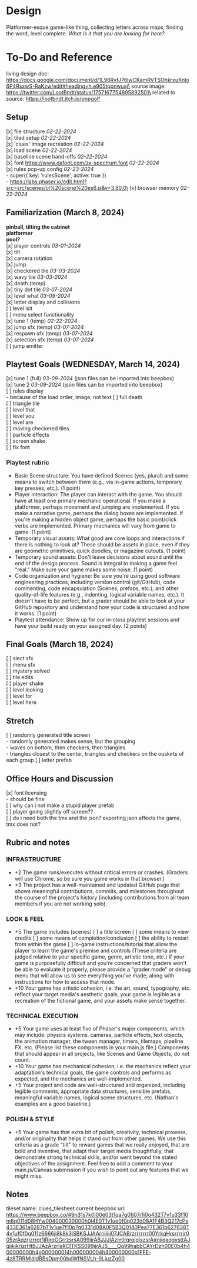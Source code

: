 # Design
Platformer-esque game-like thing, collecting letters across maps, finding the word, level complete.
*What is it that you are looking for here?*

# To-Do and Reference
living design doc: https://docs.google.com/document/d/1L96RvfJ76lwCKamRVTSOhkrxuKnlo6P4RsxwS-RaKzw/edit#heading=h.e905tppnwuaj\
source image: https://twitter.com/LootBndt/status/1757167754895892501\
related to source: https://lootbndt.itch.io/pnpgolf

## Setup
[x] file structure *02-22-2024*\
[x] tiled setup *02-22-2024*\
[x] 'clues' image recreation *02-22-2024*\
[x] load scene *02-22-2024*\
[x] baseline scene hand-offs *02-22-2024*\
[x] font https://www.dafont.com/zx-spectrum.font *02-22-2024*\
[x] rules pop-up config *02-23-2024*\
    - super({ key: 'rulesScene', active: true })\
    - https://labs.phaser.io/edit.html?src=src/scenes/ui%20scene%20es6.js&v=3.80.0\
[x] browser memory *02-22-2024*

## Familiarization (March 8, 2024)
**pinball, tilting the cabinet**\
**platformer**\
**pool?**\
[x] player controls *03-01-2024*\
    [x] tilt\
    [x] camera rotation\
    [x] jump\
[x] checkered tile *03-03-2024*\
[x] wavy tile *03-03-2024*\
    [x] death (temp)\
[x] tiny dot tile *03-07-2024*\
[x] level what *03-09-2024*\
    [x] letter display and collisions\
[ ] level isit\
[ ] menu select functionality\
[x] tune 1 (temp) *02-22-2024*\
[x] jump sfx (temp) *03-07-2024*\
[x] respawn sfx (temp) *03-07-2024*\
[x] selection sfx (temp) *03-07-2024*\
[ ] jump emitter

## Playtest Goals (**WEDNESDAY**, March 14, 2024)
[x] tune 1 (full) *03-09-2024* (json files can be imported into beepbox)\
[x] tune 2 *03-09-2024* (json files can be imported into beepbox)\
[ ] rules display\
    - because of the load order, image, not text
[ ] full death\
[ ] triangle tile\
[ ] level that\
[ ] level you\
[ ] level are\
[ ] moving checkered tiles\
[ ] particle effects\
[ ] screen shake\
[ ] fix font

### Playtest rubric
- Basic Scene structure: You have defined Scenes (yes, plural) and some means to switch between them (e.g., via in-game actions, temporary key presses, etc.).  (1 point)
- Player interaction: The player can interact with the game. You should have at least one primary mechanic operational. If you make a platformer, perhaps movement and jumping are implemented. If you make a narrative game, perhaps the dialog boxes are implemented. If you're making a hidden object game, perhaps the basic point/click verbs are implemented. Primary mechanics will vary from game to game. (1 point)
- Temporary visual assets: What good are core loops and interactions if there is nothing to look at? These should be assets in place, even if they are geometric primitives, quick doodles, or magazine cutouts. (1 point)
- Temporary sound assets: Don't leave decisions about sound until the end of the design process. Sound is integral to making a game feel "real." Make sure your game makes some noise. (1 point)
- Code organization and hygiene: Be sure you're using good software engineering practices, including version control (git/GitHub), code commenting, code encapsulation (Scenes, prefabs, etc.), and other quality-of-life features (e.g., indenting, logical variable names, etc.). It doesn't have to be perfect, but a grader should be able to look at your GitHub repository and understand how your code is structured and how it works. (1 point)
- Playtest attendance: Show up for our in-class playtest sessions and have your build ready on your assigned day. (2 points)

## Final Goals (March 18, 2024)
[ ] slect sfx\
[ ] menu sfx\
[ ] mystery solved\
[ ] tile edits\
[ ] player shake\
[ ] level looking\
[ ] level for\
[ ] level here

## Stretch
[ ] randomly generated title screen\
    - randomly generated makes sense, but the grouping\
    - waves on bottom, then checkers, then triangles\
    - triangles closest to the center, triangles and checkers on the ouskirts of each group
[ ] letter prefab

## Office Hours and Discussion
[x] font licensing\
    - should be fine\
[ ] why can i not make a stupid player prefab\
[ ] player going slightly off screen??\
[ ] do i need both the tmx and the json? exporting json affects the game, tmx does not?

## Rubric and notes
### INFRASTRUCTURE
- +2 The game runs/executes without critical errors or crashes. (Graders will use Chrome, so be sure you game works in that browser.)
- +3 The project has a well-maintained and updated GitHub page that shows meaningful contributions, commits, and milestones throughout the course of the project's history (including contributions from all team members if you are not working solo).
### LOOK & FEEL
- +5 The game includes (scenes)
    [ ] a title screen
    [ ] some means to view credits
    [ ] some means of completion/conclusion
    [ ] the ability to restart from within the game
    [ ] in-game instructions/tutorial that allow the player to learn the game's premise and controls
    (These criteria are judged relative to your specific game, genre, artistic tone, etc.) If your game is purposefully difficult and you're concerned that graders won't be able to evaluate it properly, please provide a "grader mode" or debug menu that will allow us to see everything you've made, along with instructions for how to access that mode.
- +10 Your game has artistic cohesion, i.e. the art, sound, typography, etc. reflect your target media's aesthetic goals, your game is legible as a recreation of the fictional game, and your assets make sense together.
### TECHNICAL EXECUTION
- +5 Your game uses at least five of Phaser's major components, which may include: physics systems, cameras, particle effects, text objects, the animation manager, the tween manager, timers, tilemaps, pipeline FX, etc. (Please list these components in your main.js file.) Components that should appear in all projects, like Scenes and Game Objects, do not count.
- +10 Your game has mechanical cohesion, i.e. the mechanics reflect your adaptation's technical goals, the game controls and performs as expected, and the mechanics are well-implemented.
- +5 Your project and code are well-structured and organized, including legible comments, appropriate data structures, sensible prefabs, meaningful variable names, logical scene structures, etc. (Nathan's examples are a good baseline.)
### POLISH & STYLE
- +5 Your game has that extra bit of polish, creativity, technical prowess, and/or originality that helps it stand out from other games. We use this criteria as a grade "tilt" to reward games that we really enjoyed, that are bold and inventive, that adapt their target media thoughtfully, that demonstrate strong technical skills, and/or went beyond the stated objectives of the assignment. Feel free to add a comment to your main.js/Canvas submission if you wish to point out any features that we might miss.

## Notes
tileset name: clues_tilesheet
current beepbox url:
https://www.beepbox.co/#9n31s7k0l00e03t1qa7g0fj07r1i0o432T7v1u33f10m6q011d08HYw004000030000h0I4E0T1v1ue0f0q023d08A1F4B3Q217cPe433E361a6287bT1v1ue7f10p7q0331d08A0F5B3Q0140Pea77E361b627638T4v1uf0f0q011z6666ji8k8k3jSBKSJJAArriiiiii07JCABrzrrrrrrr00YrkqHrsrrrrjr005zrAqzrjzrrqr1jRjrqGGrrzsrsA099ijrABJJJIAzrrtirqrqjqixzsrAjrqjiqaqqysttAJqjikikrizrHtBJJAzArzrIsRCITKSS099ijrAJS____Qg99habbCAYrDzh00E0b4h400000000h4g000000014h000000004h400000000p1FFE-4z8TRRMldldBBsDpm00bdWfNSVLh-9LjuzZg00